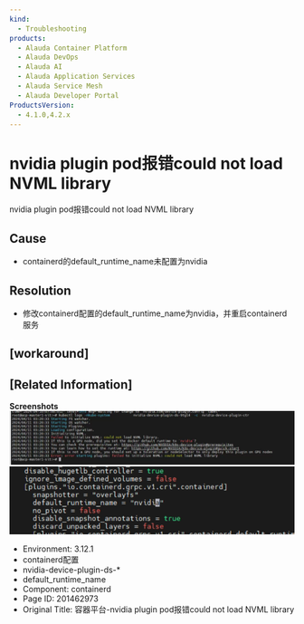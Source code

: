 ```yaml
---
kind:
  - Troubleshooting
products:
  - Alauda Container Platform
  - Alauda DevOps
  - Alauda AI
  - Alauda Application Services
  - Alauda Service Mesh
  - Alauda Developer Portal
ProductsVersion:
  - 4.1.0,4.2.x
---
```

<!-- A type of document that involves encountering a fault, diagnosing it, performing root cause analysis, and providing solutions. -->

# nvidia plugin pod报错could not load NVML library

nvidia plugin pod报错could not load NVML library

## Cause
- containerd的default_runtime_name未配置为nvidia

## Resolution
- 修改containerd配置的default_runtime_name为nvidia，并重启containerd服务

## [workaround]

## [Related Information]
**Screenshots**
![](assets/rong-qi-ping-tai-nvidia-plugin-podbao-cuo-could-not-load-nvml-library/mceclip0_1712805827993_gc6to.png)
![](assets/rong-qi-ping-tai-nvidia-plugin-podbao-cuo-could-not-load-nvml-library/mceclip1_1712809560332_3tlno.png)
- Environment: 3.12.1
- containerd配置
- nvidia-device-plugin-ds-*
- default_runtime_name
- Component: containerd
- Page ID: 201462973
- Original Title: 容器平台-nvidia plugin pod报错could not load NVML library
